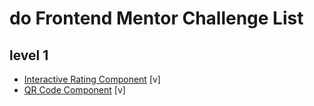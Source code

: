 # do Frontend Mentor Challenge List

## level 1

- [Interactive Rating Component](https://myungae.github.io/FrontendMentor_Repo/InteractiveRatingComponent/index.html) [v]
- [QR Code Component](https://myungae.github.io/FrontendMentor_Repo/QRCodeComponent/index.html) [v]
